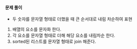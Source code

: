#### 문제 풀이
- 두 숫자를 문자열 형태로 더했을 때 큰 순서대로 내림 차순하여 표현
1. 배열의 요소를 문자화 한다.
2. 각 요소를 문자열 형태로 더해 해당 요소를 내림차순 한다.
3. sorted된 리스트를 문자열 형태로 join 해준다.